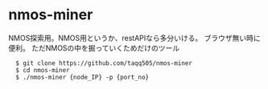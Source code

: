 # nmos-miner
NMOS探索用。NMOS用というか、restAPIなら多分いける。
ブラウザ無い時に便利。
ただNMOSの中を掘っていくためだけのツール

```
  $ git clone https://github.com/taqq505/nmos-miner
  $ cd nmos-miner
  $ ./nmos-miner {node_IP} -p {port_no}
```
